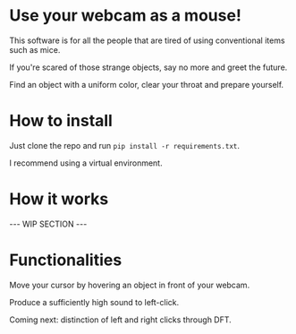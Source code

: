 # Use your webcam as a mouse!
This software is for all the people that are tired of using conventional items such as mice.

If you're scared of those strange objects, say no more and greet the future.

Find an object with a uniform color, clear your throat and prepare yourself.


# How to install
Just clone the repo and run ```pip install -r requirements.txt```.

I recommend using a virtual environment.


# How it works
--- WIP SECTION ---


# Functionalities
Move your cursor by hovering an object in front of your webcam.

Produce a sufficiently high sound to left-click.

Coming next: distinction of left and right clicks through DFT.